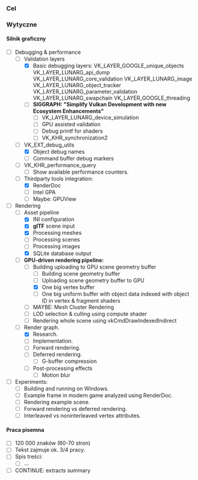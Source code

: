 ### Cel

### Wytyczne

#### Silnik graficzny

- [ ] Debugging & performance
	- [ ] Validation layers
		- [x] Basic debugging layers:
		  VK_LAYER_GOOGLE_unique_objects VK_LAYER_LUNARG_api_dump VK_LAYER_LUNARG_core_validation VK_LAYER_LUNARG_image
		  VK_LAYER_LUNARG_object_tracker VK_LAYER_LUNARG_parameter_validation VK_LAYER_LUNARG_swapchain
		  VK_LAYER_GOOGLE_threading
		- [ ] **SIGGRAPH: "Simplify Vulkan Development with new Ecosystem Enhancements"**
			- [ ] VK_LAYER_LUNARG_device_simulation
			- [ ] GPU assisted validation
			- [ ] Debug printf for shaders
			- [ ] VK_KHR_synchronization2
	- [ ] VK_EXT_debug_utils
		- [x] Object debug names
		- [ ] Command buffer debug markers
	- [ ] VK_KHR_performance_query
		- [ ] Show available performance counters.
	- [ ] Thirdparty tools integration:
		- [x] RenderDoc
		- [ ] Intel GPA
		- [ ] Maybe: GPUView

- [ ] Rendering
	- [ ] Asset pipeline
        - [x] INI configuration
        - [x] **glTF** scene input
        - [x] Processing meshes
        - [ ] Processing scenes
        - [ ] Processing images
        - [x] SQLite database output
    - [ ] **GPU-driven rendering pipeline:**
        - [ ] Building uploading to GPU scene geometry buffer
            - [ ] Building scene geometry buffer
            - [ ] Uploading scene geometry buffer to GPU
            - [x] One big vertex buffer
            - [ ] One big uniform buffer with object data indexed with object ID in vertex & fragment shaders
        - [ ] MAYBE: Mesh Cluster Rendering
        - [ ] LOD selection & culling using compute shader
        - [ ] Rendering whole scene using vkCmdDrawIndexedIndirect
    - [ ] Render graph.
        - [x] Research.
        - [ ] Implementation.
        - [ ] Forward rendering.
        - [ ] Deferred rendering.
            - [ ] G-buffer compression
        - [ ] Post-processing effects
            - [ ] Motion blur

- [ ] Experiments:
	- [ ] Building and running on Windows.
	- [ ] Example frame in modern game analyzed using RenderDoc.
	- [ ] Rendering example scene.
	- [ ] Forward rendering vs deferred rendering.
	- [ ] Interleaved vs noninterleaved vertex attributes.

#### Praca pisemna

- [ ] 120 000 znaków (60-70 stron)
- [ ] Tekst zajmuje ok. 3/4 pracy.
- [ ] Spis treści:
	- [ ] ...
- [ ] CONTINUE: extracts summary
